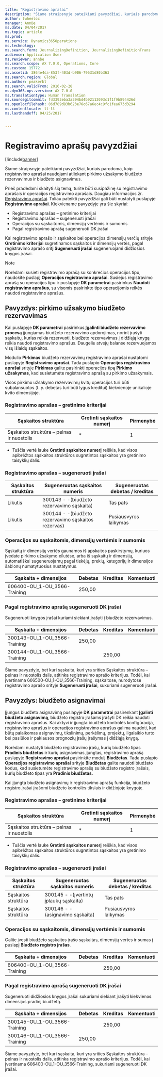 ```yaml
---
title: "Registravimo aprašai"
description: "Šiame straipsnyje pateikiami pavyzdžiai, kuriais parodoma, kaip registravimo aprašai naudojami atliekant pirkimo užsakymo biudžeto rezervavimus ir biudžeto asignavimus."
author: twheeloc
manager: AnnBe
ms.date: 04/04/2017
ms.topic: article
ms.prod: 
ms.service: Dynamics365Operations
ms.technology: 
ms.search.form: JournalizingDefinition, JournalizingDefinitionTrans
audience: Application User
ms.reviewer: annbe
ms.search.scope: AX 7.0.0, Operations, Core
ms.custom: 15772
ms.assetid: 3864e4da-853f-403d-b906-79631d80b363
ms.search.region: Global
ms.author: peakerbl
ms.search.validFrom: 2016-02-28
ms.dyn365.ops.version: AX 7.0.0
ms.translationtype: Human Translation
ms.sourcegitcommit: fd3392eba3a394bd4b92112093c1f1f9b894426d
ms.openlocfilehash: 06d789d83b623e76c67a6ec4c9fc1fea673d3294
ms.contentlocale: lt-lt
ms.lasthandoff: 04/25/2017


---
```


# <a name="posting-definition-examples"></a>Registravimo aprašų pavyzdžiai

[!include[banner](../includes/banner.md)]


Šiame straipsnyje pateikiami pavyzdžiai, kuriais parodoma, kaip registravimo aprašai naudojami atliekant pirkimo užsakymo biudžeto rezervavimus ir biudžeto asignavimus.

Prieš pradėdami skaityti šią temą, turite būti susipažinę su registravimo aprašais ir operacijos registravimo aprašais. Daugiau informacijos žr. [Registravimo aprašai](posting-definitions.md). Toliau pateikti pavyzdžiai gali būti nustatyti puslapyje **Registravimo aprašai**. Kiekviename pavyzdyje yra šie skyriai:

-   Registravimo aprašas – gretinimo kriterijai
-   Registravimo aprašas – sugeneruoti įrašai
-   Operacijos su sąskaitomis, dimensijų vertėmis ir sumomis
-   Pagal registravimo aprašą sugeneruoti DK įrašai

Kai registravimo aprašo ir sąskaitos bei operacijos dimensijų verčių srityje **Gretinimo kriterijai** sugretinamos sąskaitos ir dimensijų vertės, pagal registravimo aprašo sritį **Sugeneruoti įrašai** sugeneruojami didžiosios knygos įrašai. 
> [!NOTE]
> Norėdami susieti registravimo aprašą su konkrečios operacijos tipu, naudokite puslapį **Operacijos registravimo aprašai**. Susiejus registravimo aprašą su operacijos tipu ir puslapyje **DK parametrai** pasirinkus **Naudoti registravimo aprašus**, su visomis pasirinkto tipo operacijomis reikės naudoti registravimo aprašus.

## <a name="example-purchase-order-encumbrances"></a>Pavyzdys: pirkimo užsakymo biudžeto rezervavimas
Kai puslapyje **DK parametrai** pasirinkus **Įgalinti biudžeto rezervavimo procesą** įjungiamas biudžeto rezervavimo apdorojimas, norint įrašyti sąskaitų, kurias reikia rezervuoti, biudžeto rezervavimus į didžiąją knygą reikia naudoti registravimo aprašus. Daugeliu atvejų balanse rezervuojamos visų išlaidų sąskaitos. 

Modulio **Pirkimas** biudžeto rezervavimų registravimo aprašai nustatomi puslapyje **Registravimo aprašai**. Tada puslapio **Operacijos registravimo aprašai** srityje **Pirkimas** galite pasirinkti operacijos tipą **Pirkimo užsakymas**, kad susietumėte registravimo aprašą su pirkimo užsakymais. 

Visos pirkimo užsakymo rezervavimų kvitų operacijos turi būti subalansuotos (t. y. debetas turi būti lygus kreditui) kiekvienoje unikalioje kvito dimensijoje.

### <a name="posting-definition--match-criteria"></a>Registravimo aprašas – gretinimo kriterijai

| Sąskaitos struktūra       | Gretinti sąskaitos numerį | Pirmenybė |
|-------------------------|----------------------|----------|
| Sąskaitos struktūra – pelnas ir nuostolis | \*                   | 1        |

* Tuščia vertė lauke **Gretinti sąskaitos numerį** reiškia, kad visos apibrėžtos sąskaitos struktūros sugretintos sąskaitos yra gretinimo taisyklių dalis.

### <a name="posting-definition--generated-entries"></a>Registravimo aprašas – sugeneruoti įrašai

| Sąskaitos struktūra | Sugeneruotas sąskaitos numeris                    | Sugeneruotas debetas / kreditas |
|-------------------|---------------------------------------------|------------------------|
| Likutis           | 300143 - -(biudžeto rezervavimo sąskaita)             | Tas pats                   |
| Likutis           | 300144 - -(biudžeto rezervavimo sąskaitos rezervas) | Pusiausvyros laikymas              |

### <a name="transactions-with-the-accounts-dimension-values-and-amounts"></a>Operacijos su sąskaitomis, dimensijų vertėmis ir sumomis

Sąskaitų ir dimensijų vertės gaunamos iš apskaitos paskirstymų, kuriuos įvedate pirkimo užsakymo eilutėse, arba iš sąskaitų ir dimensijų, automatiškai sugeneruojamų pagal tiekėjų, prekių, kategorijų ir dimensijos šablonų numatytuosius nustatymus.

| Sąskaita + dimensijos           | Debetas  | Kreditas | Komentuoti |
|--------------------------------|--------|--------|---------|
| 606400-OU\_1-OU\_3566-Training | 250,00 |        |         |

### <a name="ledger-entries-generated-from-the-posting-definition"></a>Pagal registravimo aprašą sugeneruoti DK įrašai

Sugeneruoti knygos įrašai kuriami siekiant įrašyti į biudžeto rezervavimus.

| Sąskaita + dimensijos           | Debetas  | Kreditas | Komentuoti |
|--------------------------------|--------|--------|---------|
| 300143-OU\_1-OU\_3566-Training | 250,00 |        |         |
| 300144-OU\_1-OU\_3566-Training |        | 250,00 |         |

Šiame pavyzdyje, bet kuri sąskaita, kuri yra srities Sąskaitos struktūra – pelnas ir nuostolis dalis, atitinka registravimo aprašo kriterijus. Todėl, kai įvertinama 606500-OU\_1-OU\_3566-Training, sąskaitose, nurodytose registravimo aprašo srityje **Sugeneruoti įrašai**, sukuriami sugeneruoti įrašai.

## <a name="example-budget-appropriations"></a>Pavyzdys: biudžeto asignavimai
Įjungus biudžeto asignavimą puslapyje **DK parametrai** pasirenkant **Įgalinti biudžeto asignavimą**, biudžeto registro įrašams įrašyti DK reikia naudoti registravimo aprašus. Kai aktyvi ir įjungta biudžeto kontrolės konfigūracija, registravimo aprašus ir operacijos registravimo aprašus galima naudoti, kad būtų palaikomas asignavimų, tikslinimų, perkėlimų, projektų, ilgalaikio turto bei pasiūlos ir paklausos prognozių įrašų įrašymas į didžiąją knygą. 

Norėdami nustatyti biudžeto registravimo įrašų, kurių biudžeto tipas **Pradinis biudžetas** ir kurių asignavimas įjungtas, registravimo aprašą puslapyje **Registravimo aprašai** pasirinkite modulį **Biudžetas**. Tada puslapio **Operacijos registravimo aprašai** srityje **Biudžetas** galite naudoti biudžeto kodus, kad susietumėte registravimo aprašą su biudžeto registro įrašais, kurių biudžeto tipas yra **Pradinis biudžetas**. 

Kai įjungta biudžeto asignavimų ir registravimo aprašų funkcija, biudžeto registro įrašai įrašomi biudžeto kontrolės tikslais ir didžiojoje knygoje.

### <a name="posting-definition--match-criteria"></a>Registravimo aprašas – gretinimo kriterijai

| Sąskaitos struktūra       | Gretinti sąskaitos numerį | Pirmenybė |
|-------------------------|----------------------|----------|
| Sąskaitos struktūra – pelnas ir nuostolis | \*                   | 1        |

* Tuščia vertė lauke **Gretinti sąskaitos numerį** reiškia, kad visos apibrėžtos sąskaitos struktūros sugretintos sąskaitos yra gretinimo taisyklių dalis.

### <a name="posting-definition--generated-entries"></a>Registravimo aprašas – sugeneruoti įrašai

| Sąskaitos struktūra | Sugeneruotas sąskaitos numeris              | Sugeneruotas debetas / kreditas |
|-------------------|---------------------------------------|------------------------|
| Sąskaitos struktūra | 300145 - -(įvertintų įplaukų sąskaita) | Tas pats                   |
| Sąskaitos struktūra | 300146 - -(asignavimo sąskaita)     | Pusiausvyros laikymas              |

### <a name="transactions-with-the-accounts-dimension-values-and-amounts"></a>Operacijos su sąskaitomis, dimensijų vertėmis ir sumomis

Galite įvesti biudžeto sąskaitos įrašo sąskaitas, dimensijų vertes ir sumas į puslapį **Biudžeto registro įrašas**.

| Sąskaita + dimensijos           | Debetas | Kreditas | Komentuoti |
|--------------------------------|-------|--------|---------|
| 606400-OU\_1-OU\_3566-Training |       | 250,00 |         |

### <a name="ledger-entries-generated-from-the-posting-definition"></a>Pagal registravimo aprašą sugeneruoti DK įrašai

Sugeneruoti didžiosios knygos įrašai sukuriami siekiant įrašyti kiekvienos dimensijos pradinį biudžetą.

| Sąskaita + dimensijos           | Debetas  | Kreditas | Komentuoti |
|--------------------------------|--------|--------|---------|
| 300145-OU\_1-OU\_3566-Training |        | 250,00 |         |
| 300146-OU\_1-OU\_3566-Training | 250,00 |        |         |

Šiame pavyzdyje, bet kuri sąskaita, kuri yra srities Sąskaitos struktūra – pelnas ir nuostolis dalis, atitinka registravimo aprašo kriterijus. Todėl, kai įvertinama 606400-OU\_1-OU\_3566-Training, sukuriami sugeneruoti DK įrašai.






